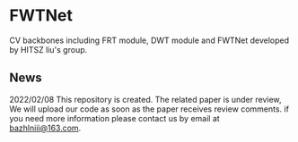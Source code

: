 # FWTNet
CV backbones including FRT module, DWT module and FWTNet developed by HITSZ liu's group.

## News
2022/02/08 This repository is created.
The related paper is under review, We will upload our code as soon as the paper receives review comments. if you need more information please contact us by email at bazhlniii@163.com.
